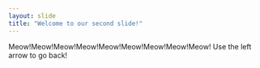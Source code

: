 ```yaml
---
layout: slide
title: "Welcome to our second slide!"
---
```

Meow!Meow!Meow!Meow!Meow!Meow!Meow!Meow!Meow!
Use the left arrow to go back!
